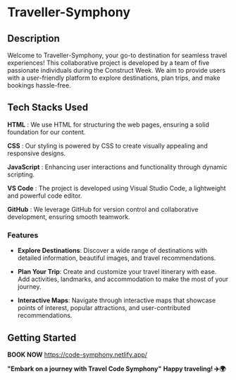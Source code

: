 # Traveller-Symphony

## Description
Welcome to Traveller-Symphony, your go-to destination for seamless travel experiences! This collaborative project is developed by a team of five passionate individuals during the Construct Week. We aim to provide users with a user-friendly platform to explore destinations, plan trips, and make bookings hassle-free.

## Tech Stacks Used
**HTML** : We use HTML for structuring the web pages, ensuring a solid foundation for our content.

**CSS** : Our styling is powered by CSS to create visually appealing and responsive designs.

**JavaScript** : Enhancing user interactions and functionality through dynamic scripting.

**VS Code** : The project is developed using Visual Studio Code, a lightweight and powerful code editor.

**GitHub** : We leverage GitHub for version control and collaborative development, ensuring smooth teamwork.



### Features
- **Explore Destinations**: Discover a wide range of destinations with detailed information, beautiful images, and travel recommendations.
  
- **Plan Your Trip**: Create and customize your travel itinerary with ease. Add activities, landmarks, and accommodation to make the most of your journey.

- **Interactive Maps**: Navigate through interactive maps that showcase points of interest, popular attractions, and user-contributed recommendations.

## Getting Started


**BOOK NOW**
https://code-symphony.netlify.app/

**"Embark on a journey with Travel Code Symphony"**
**Happy traveling! ✈️🌍**
